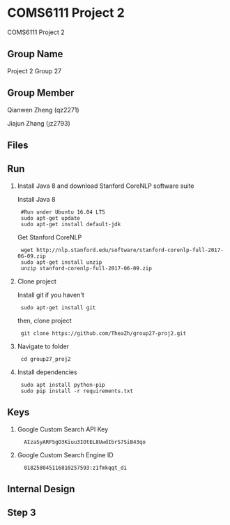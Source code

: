# COMS6111 Project 2
COMS6111 Project 2

Group Name
--------
Project 2 Group 27

Group Member
--------
   Qianwen Zheng (qz2271)

   Jiajun Zhang (jz2793)

Files
--------
	
  


Run
--------
1. Install Java 8 and download Stanford CoreNLP software suite

    Install Java 8

      	#Run under Ubuntu 16.04 LTS
        sudo apt-get update
        sudo apt-get install default-jdk 
	
   Get Stanford CoreNLP
   
        wget http://nlp.stanford.edu/software/stanford-corenlp-full-2017-06-09.zip
        sudo apt-get install unzip
        unzip stanford-corenlp-full-2017-06-09.zip        
 
2. Clone project   
        
      Install git if you haven't

        sudo apt-get install git
	
      then, clone project
      
        git clone https://github.com/TheaZh/group27-proj2.git
       
3. Navigate to folder
      
        cd group27_proj2
   
4. Install dependencies
  
        sudo apt install python-pip
        sudo pip install -r requirements.txt


Keys
--------
1. Google Custom Search API Key

         AIzaSyARFSgO3Kiuu3IOtEL8UwdIbrS7SiB43qo

2. Google Custom Search Engine ID

         018258045116810257593:z1fmkqqt_di

Internal Design
---------


Step 3
--------


